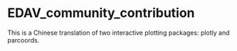 # EDAV_community_contribution
This is a Chinese translation of two interactive plotting packages: plotly and parcoords. 
